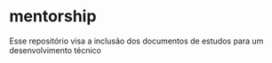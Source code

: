 # mentorship
Esse repositório visa a inclusão dos documentos de estudos para um desenvolvimento técnico
